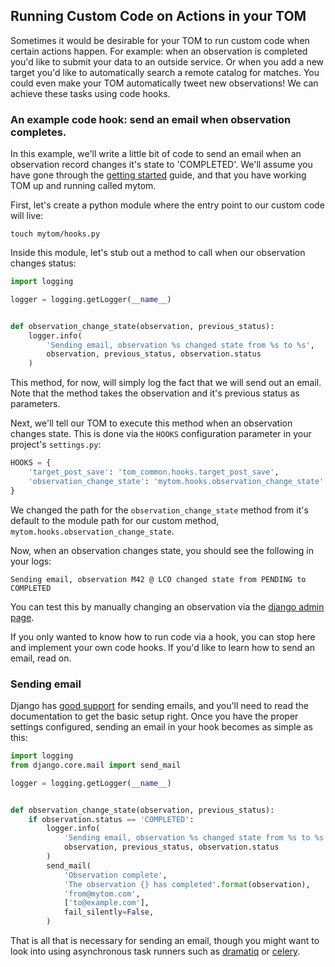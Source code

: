 Running Custom Code on Actions in your TOM
------------------------------------------

Sometimes it would be desirable for your TOM to run custom code when certain
actions happen. For example: when an observation is completed you'd like to submit
your data to an outside service. Or when you add a new target you'd like to
automatically search a remote catalog for matches. You could even make your TOM
automatically tweet new observations! We can achieve these tasks
using code hooks.

### An example code hook: send an email when observation completes.

In this example, we'll write a little bit of code to send an email when an
observation record changes it's state to 'COMPLETED'. We'll assume you have gone
through the [getting started](/introduction/getting_started) guide, and that you have
working TOM up and running called mytom.

First, let's create a python module where the entry point to our custom code will
live:

    touch mytom/hooks.py

Inside this module, let's stub out a method to call when our observation changes
status:

```python
import logging

logger = logging.getLogger(__name__)


def observation_change_state(observation, previous_status):
    logger.info(
        'Sending email, observation %s changed state from %s to %s',
        observation, previous_status, observation.status
    )
```

This method, for now, will simply log the fact that we will send out an email.
Note that the method takes the observation and it's previous status as parameters.

Next, we'll tell our TOM to execute this method when an observation changes state.
This is done via the `HOOKS` configuration parameter in your project's
`settings.py`:

```python
HOOKS = {
    'target_post_save': 'tom_common.hooks.target_post_save',
    'observation_change_state': 'mytom.hooks.observation_change_state'
}
```

We changed the path for the `observation_change_state` method from it's default to
the module path for our custom method, `mytom.hooks.observation_change_state`.

Now, when an observation changes state, you should see the following in your logs:

    Sending email, observation M42 @ LCO changed state from PENDING to COMPLETED

You can test this by manually changing an observation via the
[django admin
page](http://127.0.0.1:8000/admin/tom_observations/observationrecord/).

If you only wanted to know how to run code via a hook, you can stop here and
implement your own code hooks. If you'd like to learn how to send an email, read
on.

### Sending email

Django has [good support](https://docs.djangoproject.com/en/2.1/topics/email/)
for sending emails, and you'll need to read the documentation to get the basic
setup right. Once you have the proper settings configured, sending an email in
your hook becomes as simple as this:

```python
import logging
from django.core.mail import send_mail

logger = logging.getLogger(__name__)


def observation_change_state(observation, previous_status):
    if observation.status == 'COMPLETED':
        logger.info(
            'Sending email, observation %s changed state from %s to %s',
            observation, previous_status, observation.status
        )
        send_mail(
            'Observation complete',
            'The observation {} has completed'.format(observation),
            'from@mytom.com',
            ['to@example.com'],
            fail_silently=False,
        )
```

That is all that is necessary for sending an email, though you might want to look
into using asynchronous task runners such as [dramatiq](https://dramatiq.io/) or
[celery](http://www.celeryproject.org/).
